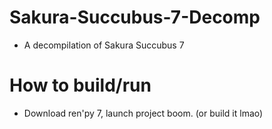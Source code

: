 # Sakura-Succubus-7-Decomp
 
 
* A decompilation of Sakura Succubus 7

# How to build/run

* Download ren'py 7, launch project boom. (or build it lmao)
